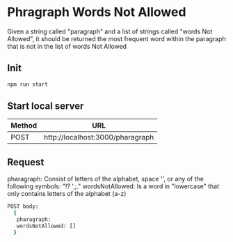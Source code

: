 # Phragraph Words Not Allowed

Given a string called "paragraph" and a list of strings called "words Not Allowed", it should be
returned the most frequent word within the paragraph that is not in the list of words Not
Allowed
 
## Init 
```sh
npm run start
```


## Start local server

| Method | URL |
| ------ | ------ |
| POST | http://localhost:3000/pharagraph |

## Request 
pharagraph: Consist of letters of the alphabet, space '', or any of the following symbols: "!? ',;."
wordsNotAllowed: Is a word in "lowercase" that only contains letters of the alphabet (a-z)

```sh
POST body: 
  {
   pharagraph: 
   wordsNotAllowed: []
  }
```

